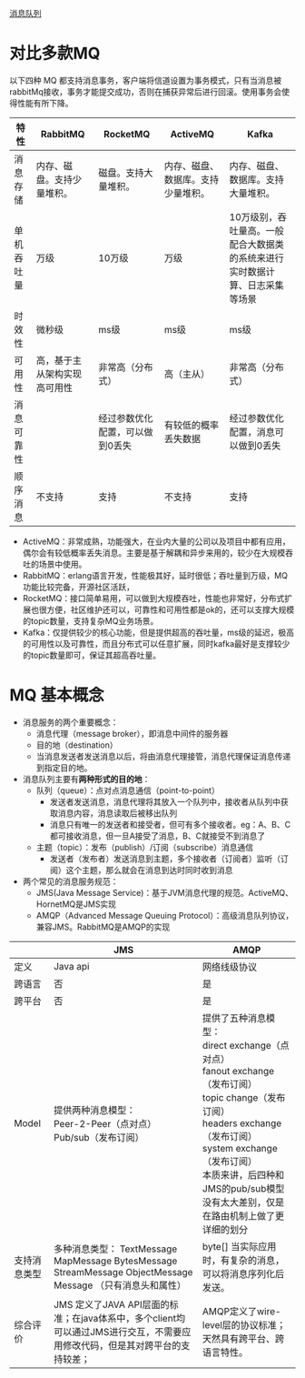 [消息队列](../Architecture/03-消息队列.md)

# 对比多款MQ

以下四种 MQ 都支持消息事务，客户端将信道设置为事务模式，只有当消息被rabbitMq接收，事务才能提交成功，否则在捕获异常后进行回滚。使用事务会使得性能有所下降。

| 特性       | RabbitMQ                     | RocketMQ                        | ActiveMQ                           | Kafka                                                                        |
| ---------- | ---------------------------- | ------------------------------- | ---------------------------------- | ---------------------------------------------------------------------------- |
| 消息存储   | 内存、磁盘。支持少量堆积。   | 磁盘。支持大量堆积。            | 内存、磁盘、数据库。支持少量堆积。 | 内存、磁盘、数据库。支持大量堆积。                                           |
| 单机吞吐量 | 万级                         | 10万级                          | 万级                               | 10万级别，吞吐量高。一般配合大数据类的系统来进行实时数据计算、日志采集等场景 |
| 时效性     | 微秒级                       | ms级                            | ms级                               | ms级                                                                         |
| 可用性     | 高，基于主从架构实现高可用性 | 非常高（分布式）                | 高（主从）                         | 非常高（分布式）                                                             |
| 消息可靠性 |                              | 经过参数优化配置，可以做到0丢失 | 有较低的概率丢失数据               | 经过参数优化配置，消息可以做到0丢失                                          |
| 顺序消息   | 不支持                       | 支持                            | 不支持                             | 支持                                                                         |

- ActiveMQ：非常成熟，功能强大，在业内大量的公司以及项目中都有应用，偶尔会有较低概率丢失消息。主要是基于解耦和异步来用的，较少在大规模吞吐的场景中使用。
- RabbitMQ：erlang语言开发，性能极其好，延时很低；吞吐量到万级，MQ功能比较完备，开源社区活跃，
- RocketMQ：接口简单易用，可以做到大规模吞吐，性能也非常好，分布式扩展也很方便，社区维护还可以，可靠性和可用性都是ok的，还可以支撑大规模的topic数量，支持复杂MQ业务场景。
- Kafka：仅提供较少的核心功能，但是提供超高的吞吐量，ms级的延迟，极高的可用性以及可靠性，而且分布式可以任意扩展，同时kafka最好是支撑较少的topic数量即可，保证其超高吞吐量。

# MQ 基本概念

- 消息服务的两个重要概念：
  - 消息代理（message broker），即消息中间件的服务器
  - 目的地（destination）
  - 当消息发送者发送消息以后，将由消息代理接管，消息代理保证消息传递到指定目的地。
- 消息队列主要有**两种形式的目的地**：
  - 队列（queue）：点对点消息通信（point-to-point）
    - 发送者发送消息，消息代理将其放入一个队列中，接收者从队列中获取消息内容，消息读取后被移出队列
    - 消息只有唯一的发送者和接受者，但可有多个接收者。eg：A、B、C都可接收消息，但一旦A接受了消息，B、C就接受不到消息了
  - 主题（topic）：发布（publish）/订阅（subscribe）消息通信
    - 发送者（发布者）发送消息到主题，多个接收者（订阅者）监听（订阅）这个主题，那么就会在消息到达时同时收到消息
- 两个常见的消息服务规范：
  - JMS(Java Message Service)：基于JVM消息代理的规范。ActiveMQ、HornetMQ是JMS实现
  - AMQP（Advanced Message Queuing Protocol）：高级消息队列协议，兼容JMS。RabbitMQ是AMQP的实现

|              | JMS                                                                                                                             | AMQP                                                                                                                                                                                                                                                                             |
| ------------ | ------------------------------------------------------------------------------------------------------------------------------- | -------------------------------------------------------------------------------------------------------------------------------------------------------------------------------------------------------------------------------------------------------------------------------- |
| 定义         | Java   api                                                                                                                      | 网络线级协议                                                                                                                                                                                                                                                                     |
| 跨语言       | 否                                                                                                                              | 是                                                                                                                                                                                                                                                                               |
| 跨平台       | 否                                                                                                                              | 是                                                                                                                                                                                                                                                                               |
| Model        | 提供两种消息模型：<br/>Peer-2-Peer（点对点）<br/>Pub/sub（发布订阅）                                                            | 提供了五种消息模型：<br/>direct   exchange（点对点） <br/>fanout   exchange（发布订阅） <br/>topic   change（发布订阅）<br/>headers   exchange（发布订阅）<br>system   exchange（发布订阅）<br/>本质来讲，后四种和JMS的pub/sub模型没有太大差别，仅是在路由机制上做了更详细的划分 |
| 支持消息类型 | 多种消息类型：   TextMessage   MapMessage   BytesMessage   StreamMessage   ObjectMessage   Message   （只有消息头和属性）       | byte[]   当实际应用时，有复杂的消息，可以将消息序列化后发送。                                                                                                                                                                                                                    |
| 综合评价     | JMS   定义了JAVA   API层面的标准；在java体系中，多个client均可以通过JMS进行交互，不需要应用修改代码，但是其对跨平台的支持较差； | AMQP定义了wire-level层的协议标准；天然具有跨平台、跨语言特性。                                                                                                                                                                                                                   |

